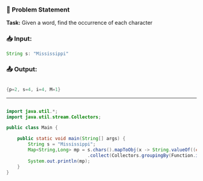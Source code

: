 ### 🧩 Problem Statement

**Task:**
Given a word, find the occurrence of each character

### 📥 Input:

```java
String s: "Mississippi"

```

### 📤 Output:

```java

{p=2, s=4, i=4, M=1}

```

---



``` java

import java.util.*;
import java.util.stream.Collectors;

public class Main {

    public static void main(String[] args) {
        String s = "Mississippi";
        Map<String,Long> mp = s.chars().mapToObj(x -> String.valueOf((char) x))
                              .collect(Collectors.groupingBy(Function.identity(), Collectors.counting()));
        System.out.println(mp);
    }
}

```
